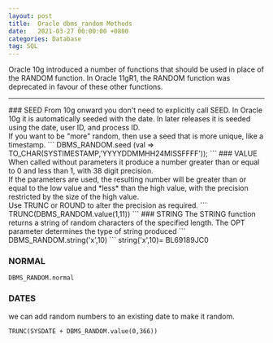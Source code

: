 ```yaml
---
layout: post
title:  Oracle dbms_random Methods
date:   2021-03-27 00:00:00 +0800
categories: Database
tag: SQL
---
```

Oracle 10g introduced a number of functions that should be used in place of the RANDOM function. In Oracle 11gR1, the RANDOM function was deprecated in favour of these other functions.
<hr>
### SEED
From 10g onward you don't need to explicitly call SEED. In Oracle 10g it is automatically seeded with the date. In later releases it is seeded using the date, user ID, and process ID.<br>
If you want to be "more" random, then use a seed that is more unique, like a timestamp.
```
DBMS_RANDOM.seed (val => TO_CHAR(SYSTIMESTAMP,'YYYYDDMMHH24MISSFFFF'));
```
### VALUE
When called without parameters it produce a number greater than or equal to 0 and less than 1, with 38 digit precision.<br>
If the parameters are used, the resulting number will be greater than or equal to the low value and *less* than the high value, with the precision restricted by the size of the high value.<br>
Use TRUNC or ROUND to alter the precision as required.
```
TRUNC(DBMS_RANDOM.value(1,11))
```
### STRING
The STRING function returns a string of random characters of the specified length. The OPT parameter determines the type of string produced
```
DBMS_RANDOM.string('x',10)
```
string('x',10)= BL69189JC0

### NORMAL
```angular2html
DBMS_RANDOM.normal
```

### DATES
we can add random numbers to an existing date to make it random.
```angular2html
TRUNC(SYSDATE + DBMS_RANDOM.value(0,366))
```



